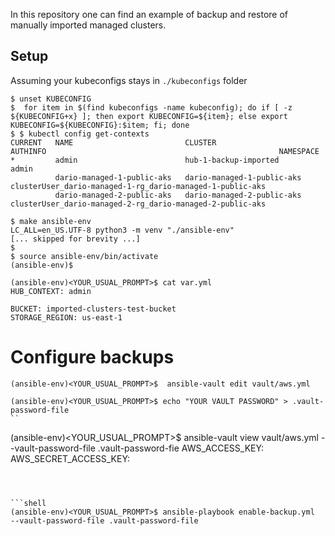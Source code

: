In this repository one can find an example of backup and restore of manually imported managed clusters.


## Setup

Assuming your kubeconfigs stays in `./kubeconfigs` folder

```shell
$ unset KUBECONFIG
$  for item in $(find kubeconfigs -name kubeconfig); do if [ -z ${KUBECONFIG+x} ]; then export KUBECONFIG=${item}; else export KUBECONFIG=${KUBECONFIG}:$item; fi; done
$ $ kubectl config get-contexts
CURRENT   NAME                         CLUSTER                      AUTHINFO                                                    NAMESPACE
*         admin                        hub-1-backup-imported        admin
          dario-managed-1-public-aks   dario-managed-1-public-aks   clusterUser_dario-managed-1-rg_dario-managed-1-public-aks
          dario-managed-2-public-aks   dario-managed-2-public-aks   clusterUser_dario-managed-2-rg_dario-managed-2-public-aks

```


```shell
$ make ansible-env
LC_ALL=en_US.UTF-8 python3 -m venv "./ansible-env"
[... skipped for brevity ...]
$
$ source ansible-env/bin/activate
(ansible-env)$
```


```shell
(ansible-env)<YOUR_USUAL_PROMPT>$ cat var.yml
HUB_CONTEXT: admin

BUCKET: imported-clusters-test-bucket
STORAGE_REGION: us-east-1
```



# Configure backups

```shell
(ansible-env)<YOUR_USUAL_PROMPT>$  ansible-vault edit vault/aws.yml
```

```shell
(ansible-env)<YOUR_USUAL_PROMPT>$ echo "YOUR VAULT PASSWORD" > .vault-password-file
``

```
(ansible-env)<YOUR_USUAL_PROMPT>$  ansible-vault view vault/aws.yml --vault-password-file .vault-password-fie 
AWS_ACCESS_KEY: <Your aws acces key>
AWS_SECRET_ACCESS_KEY: <Your aws secret key here>
```



```shell
(ansible-env)<YOUR_USUAL_PROMPT>$ ansible-playbook enable-backup.yml  --vault-password-file .vault-password-file 
```

